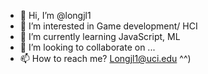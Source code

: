 - 👋 Hi, I’m @longjl1
- 👀 I’m interested in Game development/ HCI
- 🌱 I’m currently learning JavaScript, ML
- 💞️ I’m looking to collaborate on ...
- 📫 How to reach me?
      Longjl1@uci.edu ^^)

<!---
longjl1/longjl1 is a ✨ special ✨ repository because its `README.md` (this file) appears on your GitHub profile.
You can click the Preview link to take a look at your changes.
--->
